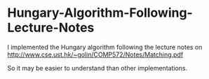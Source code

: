 # Hungary-Algorithm-Following-Lecture-Notes

I implemented the Hungary algorithm following the lecture notes on 
http://www.cse.ust.hk/~golin/COMP572/Notes/Matching.pdf

So it may be easier to understand than other implementations.  
